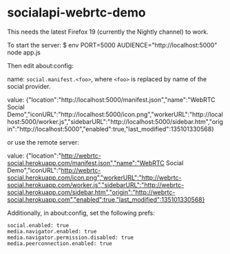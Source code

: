 socialapi-webrtc-demo
=====================

This needs the latest Firefox 19 (currently the Nightly channel) to work.

To start the server:
$ env PORT=5000 AUDIENCE="http://localhost:5000" node app.js

Then edit about:config:

name: `social.manifest.<foo>`, where `<foo>` is replaced by name of the social provider.

value: {"location":"http://localhost:5000/manifest.json","name":"WebRTC Social Demo","iconURL":"http://localhost:5000/icon.png","workerURL":"http://localhost:5000/worker.js","sidebarURL":"http://localhost:5000/sidebar.htm","origin":"http://localhost:5000","enabled":true,"last_modified":135101330568}

or use the remote server:

value: {"location":"http://webrtc-social.herokuapp.com/manifest.json","name":"WebRTC Social Demo","iconURL":"http://webrtc-social.herokuapp.com/icon.png","workerURL":"http://webrtc-social.herokuapp.com/worker.js","sidebarURL":"http://webrtc-social.herokuapp.com/sidebar.htm","origin":"http://webrtc-social.herokuapp.com","enabled":true,"last_modified":135101330568}

Additionally, in about:config, set the following prefs:

    social.enabled: true
    media.navigator.enabled: true
    media.navigator.permission.disabled: true
    media.peerconnection.enabled: true
